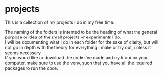 # projects
This is a collection of my projects I do in my free time.

The naming of the folders is intented to be the heading of what the general purpose or idea of the small projects or experiments I do. <br> 
I will be documenting what I do in each folder for the sake of clarity, but will not go in depth with the theory for everything I make or try out, unless it seems necessary.
<br>
If you would like to download the code I've made and try it out on your computer, make sure to use the venv, such that you have all the required packages to run the code.